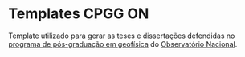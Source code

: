 # Templates CPGG ON

Template utilizado para gerar as teses e dissertações defendidas no
[programa de pós-graduação em geofísica](http://www.on.br/index.php/pt-br/programas-academicos/geofisica.html)
do [Observatório Nacional](http://www.on.br/index.php/pt-br/).
 
 